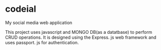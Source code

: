 # codeial
My social media web application

This project uses javascript and MONGO DB(as a datatbase) to perform CRUD operations. It is designed using the Express. js web 
framework and uses passport. js for authentication.
